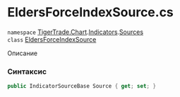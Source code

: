 
# EldersForceIndexSource.cs
`namespace` [TigerTrade.Chart](../../../TigerTrade.Chart.md).[Indicators](../../../TigerTrade.Chart/Indicators.md).[Sources](../../../TigerTrade.Chart/Indicators/Sources.md)  
    `class` [EldersForceIndexSource](../../EldersForceIndexSource.cs.md)

Описание

### Синтаксис
```csharp
public IndicatorSourceBase Source { get; set; }
```
